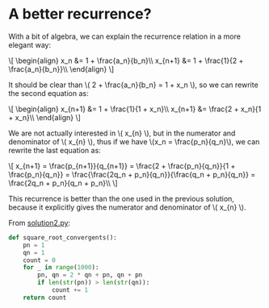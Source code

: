 # A better recurrence?

With a bit of algebra, we can explain the recurrence relation in a more elegant way:

\\[
\begin{align}
x_n &= 1 + \frac{a_n}{b_n}\\\\
x_{n+1} &= 1 + \frac{1}{2 + \frac{a_n}{b_n}}\\\\
\end{align}
\\]

It should be clear than \\( 2 + \frac{a_n}{b_n} = 1 + x_n \\), so we can rewrite the second equation as:

\\[
\begin{align}
x_{n+1} &= 1 + \frac{1}{1 + x_n}\\\\
x_{n+1} &= \frac{2 + x_n}{1 + x_n}\\\\
\end{align}
\\]

We are not actually interested in \\( x_{n} \\), but in the numerator and denominator of \\( x_{n} \\), thus if we have \\(x_n = \frac{p_n}{q_n}\\), we can rewrite the last equation as:

\\[
x_{n+1} = \frac{p_{n+1}}{q_{n+1}} = \frac{2 + \frac{p_n}{q_n}}{1 + \frac{p_n}{q_n}} = \frac{\frac{2q_n + p_n}{q_n}}{\frac{q_n + p_n}{q_n}} = \frac{2q_n + p_n}{q_n + p_n}\\\\
\\]

This recurrence is better than the one used in the previous solution, because it explicitly gives the numerator and denominator of \\( x_{n} \\).

From [solution2.py](https://github.com/TurtleSmoke/Project-Euler/blob/main/problems/problem_0057/solution2.py):

```python
def square_root_convergents():
    pn = 1
    qn = 1
    count = 0
    for _ in range(1000):
        pn, qn = 2 * qn + pn, qn + pn
        if len(str(pn)) > len(str(qn)):
            count += 1
    return count
```
